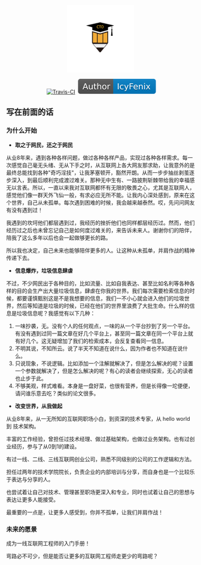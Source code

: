 <GitHubWrapper>
<p align="center">
	<br/>
  <a href="https://itliwei.github.io" target="_blank">
    <img width="180" src="https://github.com/itliwei/itliwei.github.io/blob/master/.vuepress/public/images/logo-color.png?raw=true" alt="logo">
  </a>
</p>

<TitleInfos />

<p align="center" class="print-break">
	<GithubInfos />
    <a href="https://itliwei.github.io" style="display:inline-block"><words type='updated' /></a>
    <a href="https://travis-ci.com/itliwei/itliwei.github.io" target="_blank" style="display:inline-block" class="not-print"><img src="https://api.travis-ci.com/itliwei/itliwei.github.io.svg?branch=master" alt="Travis-CI"></a>
    <a href="/summary/"  style="display:inline-block"><words type='badge' chapter='/'/></a>
    <a href="https://itliwei.github.io/introduction/about-me.html" target="_blank" style="display:inline-block"><img src="https://raw.githubusercontent.com/itliwei/itliwei.github.io/master/.vuepress/public/images/Author-IcyFenix-blue.svg" alt="About Author"></a>
	<PublishInfos />
</p>
</GitHubWrapper>


## 写在前面的话

### 为什么开始

- **取之于网民，还之于网民**

从业8年来，遇到各种各样问题，做过各种各样产品，实现过各种各样需求。每一次感觉自己毫无头绪、无从下手之时，从互联网上各大网友那求助，让我意外的是最终总能找到各种"奇巧淫技"，让我茅塞顿开，豁然开朗。从而一步步抽丝剥茧逐步深入，到最后顺利完成渡过难关。那种无中生有、一路披荆斩棘带给我的幸福感无以言表。所以，一直以来我对互联网都怀有无限的敬畏之心，尤其是互联网人，感觉他们像一群天外飞仙一般，有求必应无所不能。让我内心深处感到，原来在这个世界，自己从未孤单。每次遇到困难的时候，我会越来越泰然。哎，先问问网友有没有遇到过！

我遇到的坎坷他们都层遇到过，我经历的挫折他们也同样都层经历过。然而，他们经历过之后也未曾忘记自己是如何度过难关的，来告诉未来人。谢谢你们的陪伴，陪我了这么多年以后也会一起做够更长的路。

所以我也决定，自己未来也能够陪伴更多的人。让这种从未孤单，并肩作战的精神传递下去。

- **信息爆炸，垃圾信息肆虐**

不过，不少网民出于各种目的，比如流量、比如自我表达、甚至比如名利等各种各样的目的会生产出大量垃圾信息，肆虐在你我的世界。我们每次需要检索信息的时候，都要谨慎甄别这是不是我想要的信息，我们一不小心就会进入他们的垃圾世界，然后等知道是垃圾的时候，已经在他们的世界里浪费了大批生命。什么样的信息是垃圾信息呢？我感觉有以下几种：

1. 一味抄袭，无。没有个人的任何观点，一味的从一个平台抄到了另一个平台。有没有遇到过同一篇文章在好几个平台上，甚至同一篇文章在同一个平台上就有好几个。这无疑增加了我们的检索成本，会反复查看同一信息。
2. 不明其说，不知所云。说了半天不知道在说什么，因为作者也不知道在说什么。
3. 只说现象，不说逻辑。比如添加一个注解就解决了，但是怎么解决的呢？设置一个参数就解决了，但是怎么解决的呢？有心的读者会继续探索，无心的读者也止步于此。
4. 不够美观，样式难看。本身是一盘好菜，也很有营养，但是长得像一坨便便，请问谁乐意去吃？类似的论文很多。

- **改变世界，从我做起**

从业8年来，从一无所知的互联网职场小白，到资深的技术专家，从 hello world 到 技术架构。

丰富的工作经验，曾担任过技术经理、做过基础架构，也做过业务架构。也有过创业经历，参与了从0到1的建设。

有过一线、二线、三线互联网创业公司，熟悉不同级别的公司的工作逻辑和方法。

担任过两年的技术学院院长，负责企业的内部培训与分享，而自身也是一个比较乐于表达与分享的人。

也尝试着让自己对技术、管理甚至职场更深入和专业，同时也试着让自己的思想与表达让更多人能接受。

最重要的一点是，让更多人感受到，你并不孤单，让我们并肩作战！

### 未来的愿景

成为一线互联网工程师的入门手册！

弯路必不可少，但是能否让更多的互联网工程师走更少的弯路呢？




